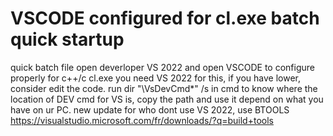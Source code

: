 # VSCODE configured for cl.exe batch quick startup
quick batch file open deverloper VS 2022 and open VSCODE to configure properly for c++/c cl.exe
you need VS 2022 for this, if you have lower, consider edit the code. 
run dir "\VsDevCmd*" /s in cmd to know where the location of DEV cmd for VS is, copy the path and use it depend on what you have on ur PC. 
new update for who dont use VS 2022, use BTOOLS https://visualstudio.microsoft.com/fr/downloads/?q=build+tools 
